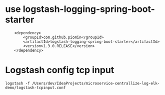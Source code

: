 # use logstash-logging-spring-boot-starter

        <dependency>
            <groupId>com.github.piomin</groupId>
            <artifactId>logstash-logging-spring-boot-starter</artifactId>
            <version>1.3.0.RELEASE</version>
        </dependency>

# Logstash config tcp input

    logstash -f /Users/dev/IdeaProjects/microservice-centrallize-log-elk-demo/logstash-tcpinput.conf
